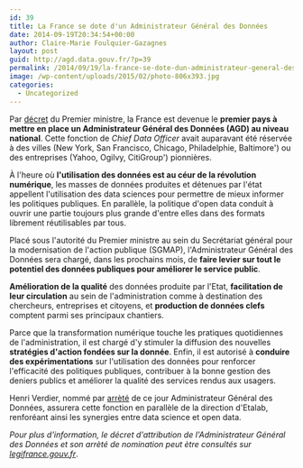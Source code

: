 ```yaml
---
id: 39
title: La France se dote d'un Administrateur Général des Données
date: 2014-09-19T20:34:54+00:00
author: Claire-Marie Foulquier-Gazagnes
layout: post
guid: http://agd.data.gouv.fr/?p=39
permalink: /2014/09/19/la-france-se-dote-dun-administrateur-general-des-donnees/
image: /wp-content/uploads/2015/02/photo-806x393.jpg
categories:
  - Uncategorized
---
```


Par <a href="http://www.legifrance.gouv.fr/affichTexte.do;jsessionid=?cidTexte=JORFTEXT000029463482&dateTexte=&oldAction=dernierJO&categorieLien=id">décret</a> du Premier ministre, la France est devenue le <strong>premier pays à mettre en place un Administrateur Général des Données (AGD) au niveau national</strong>. Cette fonction de <em>Chief Data Officer</em> avait auparavant été réservée à des villes (New York, San Francisco, Chicago, Philadelphie, Baltimore') ou des entreprises (Yahoo, Ogilvy, CitiGroup') pionnières.

À l'heure où <strong>l'utilisation des données est au céur de la révolution numérique</strong>, les masses de données produites et détenues par l'état appellent l'utilisation des data sciences pour permettre de mieux informer les politiques publiques. En parallèle, la politique d'open data conduit à ouvrir une partie toujours plus grande d'entre elles dans des formats librement réutilisables par tous.

Placé sous l'autorité du Premier ministre au sein du Secrétariat général pour la modernisation de l'action publique (SGMAP), l'Administrateur Général des Données sera chargé, dans les prochains mois, de <strong>faire levier sur tout le potentiel des données publiques pour améliorer le service public</strong>.

<strong>Amélioration de la qualité</strong> des données produite par l'Etat, <strong>facilitation de leur circulation</strong> au sein de l'administration comme à destination des chercheurs, entreprises et citoyens, et <strong>production de données clefs</strong> comptent parmi ses principaux chantiers.

Parce que la transformation numérique touche les pratiques quotidiennes de l'administration, il est chargé d'y stimuler la diffusion des nouvelles <strong>stratégies d'action fondées sur la donnée</strong>. Enfin, il est autorisé à <strong>conduire des expérimentations</strong> sur l'utilisation des données pour renforcer l'efficacité des politiques publiques, contribuer à la bonne gestion des deniers publics et améliorer la qualité des services rendus aux usagers.

Henri Verdier, nommé par <a href="http://www.legifrance.gouv.fr/affichTexte.do?cidTexte=JORFTEXT000029470857&dateTexte=&categorieLien=id">arrèté</a> de ce jour Administrateur Général des Données, assurera cette fonction en parallèle de la direction d'Etalab, renforéant ainsi les synergies entre data science et open data.

<em>Pour plus d'information, le décret d'attribution de l'Administrateur Général des Données et son arrèté de nomination peut ètre consultés sur </em><a href="http://legifrance.gouv.fr/"><em>legifrance.gouv.fr</em></a>.
